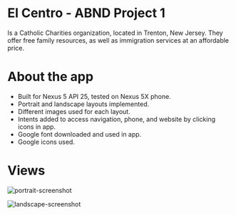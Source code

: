 # El Centro - ABND Project 1

Is a Catholic Charities organization, located in Trenton, New Jersey. They offer free family resources, as well as immigration services at an affordable price.

# About the app

- Built for Nexus 5 API 25, tested on Nexus 5X phone.
- Portrait and landscape layouts implemented.
- Different images used for each layout.
- Intents added to access navigation, phone, and website by clicking icons in app.
- Google font downloaded and used in app.
- Google icons used.

# Views

![portrait-screenshot]('./app/src/main/res/drawable/el_centro_portait_app.png')

![landscape-screenshot]('./app/src/main/res/drawable/el_centro_landscape_app.png')
